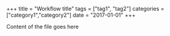 +++
title     = "Workflow title"
tags    = ["tag1", "tag2"]
categories  = ["category1","category2"]
date    = "2017-01-01"
+++

Content of the file goes here
